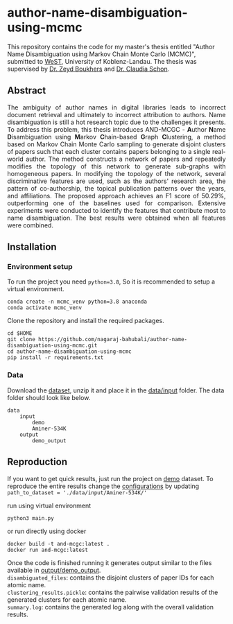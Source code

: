# author-name-disambiguation-using-mcmc
This repository contains the code for my master's thesis entitled "Author Name Disambiguation using Markov Chain Monte Carlo (MCMC)", submitted to [WeST][8], University of Koblenz-Landau. The thesis was supervised by [Dr. Zeyd Boukhers][6] and [Dr. Claudia Schon][7].

## Abstract
<p align="justify"> The ambiguity of author names in digital libraries leads to incorrect document retrieval and ultimately to incorrect attribution to authors. Name disambiguation is still a hot research topic due to the challenges it presents. To address this problem, this thesis introduces AND-MCGC - <b>A</b>uthor <b>N</b>ame <b>D</b>isambiguation using <b>M</b>arkov <b>C</b>hain-based <b>G</b>raph <b>C</b>lustering, a method based on Markov Chain Monte Carlo sampling to generate disjoint clusters of papers such that each cluster contains papers belonging to a single real-world author. The method constructs a network of papers and repeatedly modifies the topology of this network to generate sub-graphs with homogeneous papers. In modifying the topology of the network, several discriminative features are used, such as the authors' research area, the pattern of co-authorship, the topical publication patterns over the years, and affiliations. The proposed approach achieves an F1 score of 50.29%, outperforming one of the baselines used for comparison. Extensive experiments were conducted to identify the features that contribute most to name disambiguation. The best results were obtained when all features were combined. </p>

## Installation
### Environment setup

To run the project you need `python=3.8`, So it is recommended to setup a virtual environment.
```
conda create -n mcmc_venv python=3.8 anaconda
conda activate mcmc_venv
```
Clone the repository and install the required packages.
```
cd $HOME
git clone https://github.com/nagaraj-bahubali/author-name-disambiguation-using-mcmc.git
cd author-name-disambiguation-using-mcmc
pip install -r requirements.txt
```

### Data
Download the [dataset][1], unzip it and place it in the [data/input][2] folder. The data folder should look like below.

```
data
    input
        demo
        Aminer-534K
    output
        demo_output
```

## Reproduction
If you want to get quick results, just run the project on [demo][3] dataset. To reproduce the entire results change the [configurations][4] by updating `path_to_dataset = './data/input/Aminer-534K/'`

run using virtual environment
```
python3 main.py
```
or run directly using docker
```
docker build -t and-mcgc:latest .
docker run and-mcgc:latest
```

Once the code is finished running it generates output similar to the files available in [output/demo_output][5].</br>
`disambiguated_files`: contains the disjoint clusters of paper IDs for each atomic name.</br>
`clustering_results.pickle`: contains the pairwise validation results of the generated clusters for each atomic name.</br>
`summary.log`: contains the generated log along with the overall validation results.

[1]: https://zenodo.org/record/7268458#.Y2jiruzMK3J
[2]: https://github.com/nagaraj-bahubali/author-name-disambiguation-using-mcmc/tree/main/data/input
[3]: https://github.com/nagaraj-bahubali/author-name-disambiguation-using-mcmc/tree/main/data/input/demo
[4]: https://github.com/nagaraj-bahubali/author-name-disambiguation-using-mcmc/blob/main/src/config.py
[5]: https://github.com/nagaraj-bahubali/author-name-disambiguation-using-mcmc/tree/main/data/output/demo_output
[6]: https://scholar.google.com/citations?user=PlKALskAAAAJ&hl=en&oi=ao
[7]: https://scholar.google.com/citations?user=aRiTyU0AAAAJ&hl=en&oi=ao
[8]: https://west.uni-koblenz.de/
